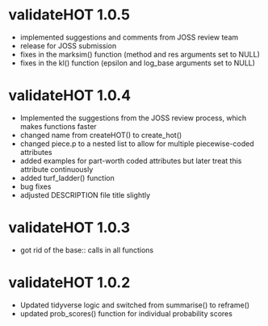 # validateHOT 1.0.5

* implemented suggestions and comments from JOSS review team
* release for JOSS submission
* fixes in the marksim() function (method and res arguments set to NULL)
* fixes in the kl() function (epsilon and log_base arguments set to NULL)

# validateHOT 1.0.4

* Implemented the suggestions from the JOSS review process, which makes functions faster
* changed name from createHOT() to create_hot()
* changed piece.p to a nested list to allow for multiple piecewise-coded attributes
* added examples for part-worth coded attributes but later treat this attribute continuously
* added turf_ladder() function
* bug fixes
* adjusted DESCRIPTION file title slightly

# validateHOT 1.0.3

* got rid of the base:: calls in all functions

# validateHOT 1.0.2

* Updated tidyverse logic and switched from summarise() to reframe()
* updated prob_scores() function for individual probability scores
